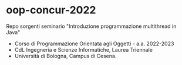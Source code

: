 # oop-concur-2022

Repo sorgenti seminario "Introduzione programmazione multithread in Java" 

* Corso di Programmazione Orientata agli Oggetti - a.a. 2022-2023
* CdL Ingegneria e Scienze Informatiche, Laurea Triennale
* Università di Bologna, Campus di Cesena.
